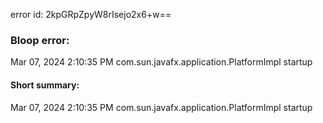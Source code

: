 error id: 2kpGRpZpyW8rIsejo2x6+w==
### Bloop error:

Mar 07, 2024 2:10:35 PM com.sun.javafx.application.PlatformImpl startup
#### Short summary: 

Mar 07, 2024 2:10:35 PM com.sun.javafx.application.PlatformImpl startup